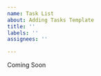 ```yaml
---
name: Task List
about: Adding Tasks Template
title: ''
labels: ''
assignees: ''

---
```


Coming Soon
